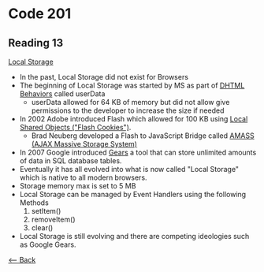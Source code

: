 # Code 201
## Reading 13

[Local Storage](http://diveinto.html5doctor.com/storage.html)
* In the past, Local Storage did not exist for Browsers
* The beginning of Local Storage was started by MS as part of [DHTML Behaviors](http://msdn.microsoft.com/en-us/library/ms531078(v=VS.85).aspx) called userData
  * userData allowed for 64 KB of memory but did not allow give permissions to the developer to increase the size if needed
* In 2002 Adobe introduced Flash which allowed for 100 KB using [Local Shared Objects ("Flash Cookies")](http://kb2.adobe.com/cps/161/tn_16194.html).
  * Brad Neuberg developed a Flash to JavaScript Bridge called [AMASS (AJAX Massive Storage System)](http://codinginparadise.org/weblog/2005/10/amass-ajax-massive-storage-system.html)
* In 2007 Google introduced [Gears](http://gears.google.com/) a tool that can store unlimited amounts of data in SQL database tables.
* Eventually it has all evolved into what is now called "Local Storage" which is native to all modern browsers.
* Storage memory max is set to 5 MB
* Local Storage can be managed by Event Handlers using the following Methods
  1. setItem()
  1. removeItem()
  1. clear()
* Local Storage is still evolving and there are competing ideologies such as Google Gears.


[<-- Back](../README.md)
